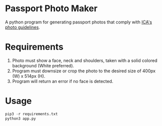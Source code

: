 # Passport Photo Maker
A python program for generating passport photos that comply with [ICA's photo guidelines](https://www.ica.gov.sg/photo-guidelines).

# Requirements
1. Photo must show a face, neck and shoulders, taken with a solid colored background (White preferred).
2. Program must downsize or crop the photo to the desired size of 400px (W) x 514px (H).
3. Program will return an error if no face is detected.

# Usage

```python
pip3 -r requirements.txt
python3 app.py
```